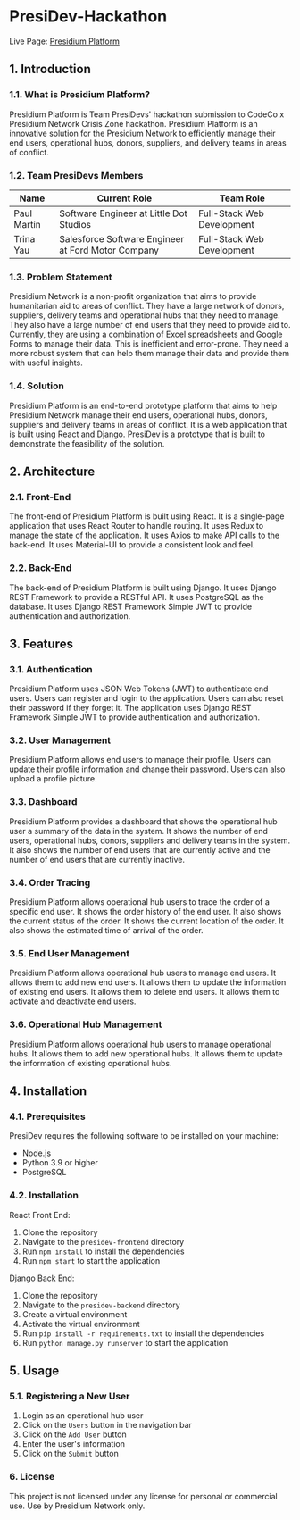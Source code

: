 # PresiDev-Hackathon
Live Page: [Presidium Platform ](https://presidiumplatform.netlify.app/)

## 1. Introduction
### 1.1. What is Presidium Platform?
Presidium Platform is Team PresiDevs' hackathon submission to CodeCo x Presidium Network Crisis Zone hackathon. Presidium Platform is an innovative solution for the Presidium Network to efficiently manage their end users, operational hubs, donors, suppliers, and delivery teams in areas of conflict.

### 1.2. Team PresiDevs Members
| Name      | Current Role                                                        | Team Role                |
|-----------|---------------------------------------------------------------------|--------------------------|
| Paul Martin  | Software Engineer at Little Dot Studios  | Full-Stack Web Development       |
| Trina Yau | Salesforce Software Engineer at Ford Motor Company                     | Full-Stack Web Development               |

### 1.3. Problem Statement
Presidium Network is a non-profit organization that aims to provide humanitarian aid to areas of conflict. They have a large network of donors, suppliers, delivery teams and operational hubs that they need to manage. They also have a large number of end users that they need to provide aid to. Currently, they are using a combination of Excel spreadsheets and Google Forms to manage their data. This is inefficient and error-prone. They need a more robust system that can help them manage their data and provide them with useful insights.

### 1.4. Solution
Presidium Platform is an end-to-end prototype platform that aims to help Presidium Network manage their end users, operational hubs, donors, suppliers and delivery teams in areas of conflict. It is a web application that is built using React and Django. PresiDev is a prototype that is built to demonstrate the feasibility of the solution.

## 2. Architecture
### 2.1. Front-End
The front-end of Presidium Platform is built using React. It is a single-page application that uses React Router to handle routing. It uses Redux to manage the state of the application. It uses Axios to make API calls to the back-end. It uses Material-UI to provide a consistent look and feel.

### 2.2. Back-End
The back-end of Presidium Platform is built using Django. It uses Django REST Framework to provide a RESTful API. It uses PostgreSQL as the database. It uses Django REST Framework Simple JWT to provide authentication and authorization.

## 3. Features
### 3.1. Authentication
Presidium Platform uses JSON Web Tokens (JWT) to authenticate end users. Users can register and login to the application. Users can also reset their password if they forget it. The application uses Django REST Framework Simple JWT to provide authentication and authorization.

### 3.2. User Management
Presidium Platform allows end users to manage their profile. Users can update their profile information and change their password. Users can also upload a profile picture.

### 3.3. Dashboard
Presidium Platform provides a dashboard that shows the operational hub user a summary of the data in the system. It shows the number of end users, operational hubs, donors, suppliers and delivery teams in the system. It also shows the number of end users that are currently active and the number of end users that are currently inactive.

### 3.4. Order Tracing
Presidium Platform allows operational hub users to trace the order of a specific end user. It shows the order history of the end user. It also shows the current status of the order. It shows the current location of the order. It also shows the estimated time of arrival of the order.

### 3.5. End User Management
Presidium Platform allows operational hub users to manage end users. It allows them to add new end users. It allows them to update the information of existing end users. It allows them to delete end users. It allows them to activate and deactivate end users.

### 3.6. Operational Hub Management
Presidium Platform allows operational hub users to manage operational hubs. It allows them to add new operational hubs. It allows them to update the information of existing operational hubs. 

## 4. Installation
### 4.1. Prerequisites
PresiDev requires the following software to be installed on your machine:
- Node.js
- Python 3.9 or higher
- PostgreSQL

### 4.2. Installation
React Front End:
1. Clone the repository
2. Navigate to the `presidev-frontend` directory
3. Run `npm install` to install the dependencies
4. Run `npm start` to start the application

Django Back End:
1. Clone the repository
2. Navigate to the `presidev-backend` directory
3. Create a virtual environment
4. Activate the virtual environment
5. Run `pip install -r requirements.txt` to install the dependencies
6. Run `python manage.py runserver` to start the application

## 5. Usage
### 5.1. Registering a New User
1. Login as an operational hub user
2. Click on the `Users` button in the navigation bar
3. Click on the `Add User` button
4. Enter the user's information
5. Click on the `Submit` button

### 6. License
This project is not licensed under any license for personal or commercial use. Use by Presidium Network only.
